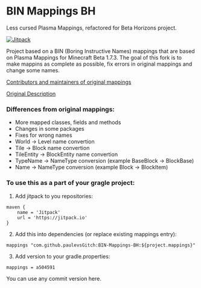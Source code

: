 # BIN Mappings BH
Less cursed Plasma Mappings, refactored for Beta Horizons project.

[![Jitpack](https://jitpack.io/v/paulevsGitch/BIN-Mappings-BH.svg)](https://jitpack.io/#paulevsGitch/BIN-Mappings-BH)

Project based on a BIN (Boring Instructive Names) mappings that are based on Plasma Mappings for Minecraft Beta 1.7.3.
The goal of this fork is to make mappins as complete as possible, fix errors in original mappings and change some names.

[Contributors and maintainers of original mappings](MAINTAINERS.md)

[Original Description](https://github.com/calmilamsy/BIN-Mappings/blob/master/README.md)

### Differences from original mappings:
- More mapped classes, fields and methods
- Changes in some packages
- Fixes for wrong names
- World -> Level name convertion
- Tile -> Block name convertion
- TileEntity -> BlockEntity name convertion
- TypeName -> NameType conversion (example BaseBlock -> BlockBase)
- Name -> NameType conversion (example Block -> BlockItem)

### To use this as a part of your gragle project:

1. Add jitpack to you repositories:

```
maven {
	name = 'Jitpack'
	url = 'https://jitpack.io'
}
```

2. Add this into dependencies (or replace existing mappings entry):

```
mappings "com.github.paulevsGitch:BIN-Mappings-BH:${project.mappings}"
```

3. Add version to your gradle.properties:

```
mappings = a504591
```
You can use any commit version here.